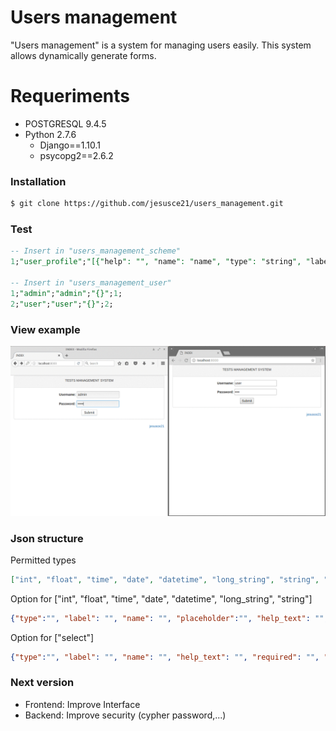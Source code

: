 # Users management

"Users management" is a system for managing users easily. This system allows dynamically generate forms.

# Requeriments
  - POSTGRESQL 9.4.5
  - Python 2.7.6
    - Django==1.10.1
    - psycopg2==2.6.2

### Installation
```sh
$ git clone https://github.com/jesusce21/users_management.git
```

### Test
```sql
-- Insert in "users_management_scheme"
1;"user_profile";"[{"help": "", "name": "name", "type": "string", "label": "Name", "required": "on", "placeholder": ""}, {"help": "", "name": "gender", "type": "select", "label": "Gender", "option": [["1", "Male"], ["3", "Female"]]}, {"help": "Write about yourself", "name": "description", "type": "long_string", "label": "Description", "placeholder": ""}, {"help": "", "name": "number_of_siblings", "type": "int", "label": "Number of siblings", "required": "on", "placeholder": ""}, {"help": "", "name": "check", "type": "boolean", "label": "I agree to terms"}]"

-- Insert in "users_management_user"
1;"admin";"admin";"{}";1;
2;"user";"user";"{}";2;
```

### View example
![Users management](static/image/example-v2.gif)

### Json structure
Permitted types
```json
["int", "float", "time", "date", "datetime", "long_string", "string", "select"]
```

Option for ["int", "float", "time", "date", "datetime", "long_string", "string"]
```json
{"type":"", "label": "", "name": "", "placeholder":"", "help_text": "", "required": ""}
```

Option for ["select"]
```json
{"type":"", "label": "", "name": "", "help_text": "", "required": "", "option": [[,]]}
```

### Next version
- Frontend: Improve Interface
- Backend:  Improve security (cypher password,...)
